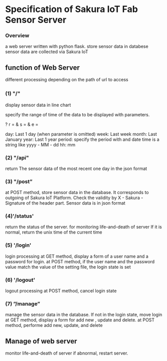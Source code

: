 # Specification of Sakura IoT Fab Sensor Server

### Overview
a web server written with python flask.
store sensor data  in databese
sensor data are collected via Sakura IoT

## function of Web Server
different processing depending on the path of url to access

### (1)  "/"　
display sensor data in line chart

specify the range of time of the data to be displayed with parameters.

? r = <renge type> & s = <date time of start> & e = <date time of end>

<renge type>
day: Last 1 day (when parameter is omitted)
week: Last week
month: Last January
year: Last 1 year
period: specify the period with 
<date time of start> and <date time of end>
date time is a string like yyyy - MM - dd hh: mm

### (2)  "/api"

return The sensor data of the most recent one day  in the json format

### (3)  "/post”

at POST method, store sensor data  in the database.
It corresponds to outgoing of Sakura IoT Platform.
Check the validity by X - Sakura - Signature of the header part.
Sensor data is in json format

### (4)'/status'
return the status of the server.
for monitoring life-and-death of server
If it is normal, return the unix time of the current time

### (5) '/login'

 login processing
at GET method, display a form of a user name and a password for login.
at POST method, if the user name and the password value match the value of the setting file, the login state is set


### (6) '/logout'

 logout processing
at POST method, cancel login state

### (7) ”/manage”

manage  the sensor data in the database.
If not in the login state, move login
at GET method, display a form for add new , update and delete.
at POST method, performe add new, update, and delete

## Manage of web server
monitor life-and-death of server
if  abnormal, restart server.






